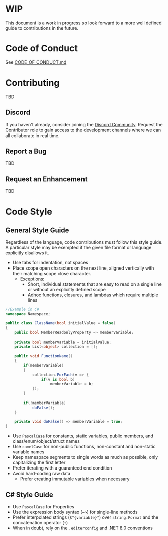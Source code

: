 # WIP

This document is a work in progress so look forward to a more well defined guide to contributions in the future.

# Code of Conduct

See [CODE_OF_CONDUCT.md](https://github.com/nemesisx00/ocsm/blob/main/CODE_OF_CONDUCT.md)

# Contributing

TBD

## Discord

If you haven't already, consider joining the [Discord Community](https://discord.gg/jqak5jCB6E). Request the Contributor role to gain access to the development channels where we can all collaborate in real time.

## Report a Bug

TBD

## Request an Enhancement

TBD

# Code Style

## General Style Guide

Regardless of the language, code contributions must follow this style guide. A particular style may be exempted if the given file format or language explicitly disallows it.

- Use tabs for indentation, not spaces
- Place scope open characters on the next line, aligned vertically with their matching scope close character.
	- Exceptions:
		- Short, individual statements that are easy to read on a single line or without an explicitly defined scope
		- Adhoc functions, closures, and lambdas which require multiple lines
```csharp
//Example in C#
namespace Namespace;

public class ClassName(bool initialValue = false)
{
	public bool MemberReadonlyProperty => memberVariable;
	
	private bool memberVariable = initialValue;
	private List<object> collection = [];
	
	public void FunctionName()
	{
		if(memberVariable)
		{
			collection.ForEach(v => {
				if(v is bool b)
					memberVariable = b;
			});
		}
		
		if(!memberVariable)
			doFalse();
	}
	
	private void doFalse() => memberVariable = true;
}
```
- Use `PascalCase` for constants, static variables, public members, and class/enum/object/struct names
- Use `camelCase` for non-public functions, non-constant and non-static variable names
- Keep namespace segments to single words as much as possible, only capitalizing the first letter
- Prefer iterating with a guaranteed end condition
- Avoid hard-coding raw data
	- Prefer creating immutable variables when necessary

## C# Style Guide

- Use `PascalCase` for Properties
- Use the expression body syntax (`=>`) for single-line methods
- Prefer interpolated strings (`$"{variable}"`) over `string.Format` and the concatenation operator (`+`)
- When in doubt, rely on the `.editerconfig` and .NET 8.0 conventions
